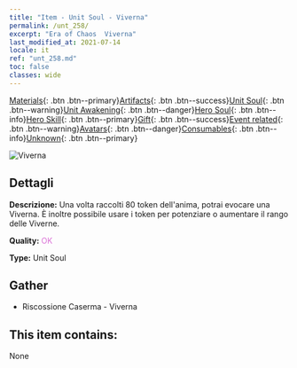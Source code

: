 ```yaml
---
title: "Item - Unit Soul - Viverna"
permalink: /unt_258/
excerpt: "Era of Chaos  Viverna"
last_modified_at: 2021-07-14
locale: it
ref: "unt_258.md"
toc: false
classes: wide
---
```

 [Materials](/ItemsIT/){: .btn .btn--primary}[Artifacts](/ItemsIT/Artifacts/){: .btn .btn--success}[Unit Soul](/ItemsIT/UnitSoul/){: .btn .btn--warning}[Unit Awakening](/ItemsIT/UnitAwakening/){: .btn .btn--danger}[Hero Soul](/ItemsIT/HeroSoul/){: .btn .btn--info}[Hero Skill](/ItemsIT/HeroSkill/){: .btn .btn--primary}[Gift](/ItemsIT/Gift/){: .btn .btn--success}[Event related](/ItemsIT/Events/){: .btn .btn--warning}[Avatars](/ItemsIT/Avatars/){: .btn .btn--danger}[Consumables](/ItemsIT/Consumables/){: .btn .btn--info}[Unknown](/ItemsIT/Unknown/){: .btn .btn--primary}

 ![Viverna](/images/u/ti_feilong.jpg)

## Dettagli
 **Descrizione:** Una volta raccolti 80 token dell'anima, potrai evocare una Viverna. È inoltre possibile usare i token per potenziare o aumentare il rango delle Viverne.

 **Quality:** <span style="color: #DA70D6">OK</span>

 **Type:** Unit Soul

## Gather

*    Riscossione Caserma - Viverna 

## This item contains:

  None

